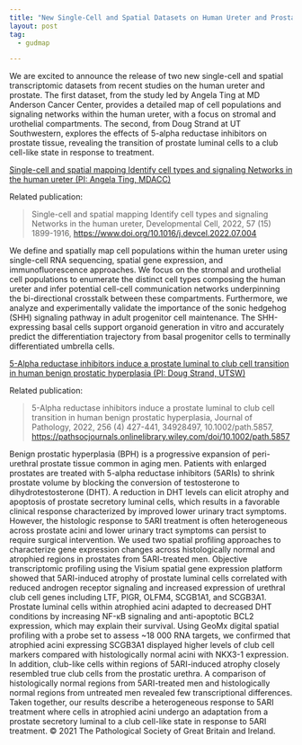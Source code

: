 ```yaml
---
title: "New Single-Cell and Spatial Datasets on Human Ureter and Prostate Tissue"
layout: post
tag:
  - gudmap

---
```


We are excited to announce the release of two new single-cell and spatial transcriptomic datasets from recent studies on the human ureter and prostate. The first dataset, from the study led by Angela Ting at MD Anderson Cancer Center, provides a detailed map of cell populations and signaling networks within the human ureter, with a focus on stromal and urothelial compartments. The second, from Doug Strand at UT Southwestern, explores the effects of 5-alpha reductase inhibitors on prostate tissue, revealing the transition of prostate luminal cells to a club cell-like state in response to treatment.

[Single-cell and spatial mapping Identify cell types and signaling Networks in the human ureter (PI: Angela Ting, MDACC)](https://doi.org/10.25548/17-HCKM)

Related publication:
>Single-cell and spatial mapping Identify cell types and signaling Networks in the human ureter, Developmental Cell, 2022, 57 (15) 1899-1916, https://www.doi.org/10.1016/j.devcel.2022.07.004

We define and spatially map cell populations within the human ureter using single-cell RNA sequencing, spatial gene expression, and immunofluorescence approaches. We focus on the stromal and urothelial cell populations to enumerate the distinct cell types composing the human ureter and infer potential cell-cell communication networks underpinning the bi-directional crosstalk between these compartments. Furthermore, we analyze and experimentally validate the importance of the sonic hedgehog (SHH) signaling pathway in adult progenitor cell maintenance. The SHH-expressing basal cells support organoid generation in vitro and accurately predict the differentiation trajectory from basal progenitor cells to terminally differentiated umbrella cells.


[5-Alpha reductase inhibitors induce a prostate luminal to club cell transition in human benign prostatic hyperplasia (PI: Doug Strand, UTSW)](https://doi.org/10.25548/17-J6A0)

Related publication:
>5-Alpha reductase inhibitors induce a prostate luminal to club cell transition in human benign prostatic hyperplasia, Journal of Pathology, 2022, 256 (4) 427-441, 34928497, 10.1002/path.5857, https://pathsocjournals.onlinelibrary.wiley.com/doi/10.1002/path.5857

Benign prostatic hyperplasia (BPH) is a progressive expansion of peri-urethral prostate tissue common in aging men. Patients with enlarged prostates are treated with 5-alpha reductase inhibitors (5ARIs) to shrink prostate volume by blocking the conversion of testosterone to dihydrotestosterone (DHT). A reduction in DHT levels can elicit atrophy and apoptosis of prostate secretory luminal cells, which results in a favorable clinical response characterized by improved lower urinary tract symptoms. However, the histologic response to 5ARI treatment is often heterogeneous across prostate acini and lower urinary tract symptoms can persist to require surgical intervention. We used two spatial profiling approaches to characterize gene expression changes across histologically normal and atrophied regions in prostates from 5ARI-treated men. Objective transcriptomic profiling using the Visium spatial gene expression platform showed that 5ARI-induced atrophy of prostate luminal cells correlated with reduced androgen receptor signaling and increased expression of urethral club cell genes including LTF, PIGR, OLFM4, SCGB1A1, and SCGB3A1. Prostate luminal cells within atrophied acini adapted to decreased DHT conditions by increasing NF-κB signaling and anti-apoptotic BCL2 expression, which may explain their survival. Using GeoMx digital spatial profiling with a probe set to assess ~18 000 RNA targets, we confirmed that atrophied acini expressing SCGB3A1 displayed higher levels of club cell markers compared with histologically normal acini with NKX3-1 expression. In addition, club-like cells within regions of 5ARI-induced atrophy closely resembled true club cells from the prostatic urethra. A comparison of histologically normal regions from 5ARI-treated men and histologically normal regions from untreated men revealed few transcriptional differences. Taken together, our results describe a heterogeneous response to 5ARI treatment where cells in atrophied acini undergo an adaptation from a prostate secretory luminal to a club cell-like state in response to 5ARI treatment. © 2021 The Pathological Society of Great Britain and Ireland.
